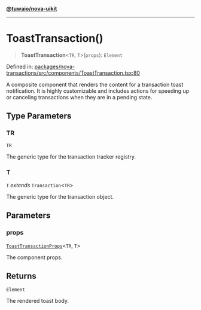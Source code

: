 [**@tuwaio/nova-uikit**](../../../README.md)

***

# ToastTransaction()

> **ToastTransaction**\<`TR`, `T`\>(`props`): `Element`

Defined in: [packages/nova-transactions/src/components/ToastTransaction.tsx:80](https://github.com/TuwaIO/nova-uikit/blob/ded3074ef357f2ffaf35252f54b4c5cffd22b72b/packages/nova-transactions/src/components/ToastTransaction.tsx#L80)

A composite component that renders the content for a transaction toast notification.
It is highly customizable and includes actions for speeding up or canceling transactions
when they are in a pending state.

## Type Parameters

### TR

`TR`

The generic type for the transaction tracker registry.

### T

`T` *extends* `Transaction`\<`TR`\>

The generic type for the transaction object.

## Parameters

### props

[`ToastTransactionProps`](../type-aliases/ToastTransactionProps.md)\<`TR`, `T`\>

The component props.

## Returns

`Element`

The rendered toast body.
